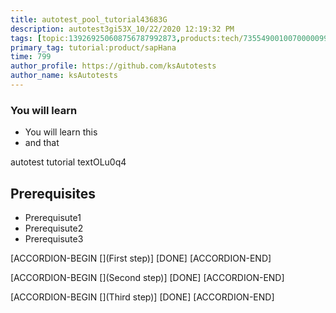 ```yaml
---
title: autotest_pool_tutorial43683G
description: autotest3gi53X_10/22/2020 12:19:32 PM
tags: [topic:139269250608756787992873,products:tech/73554900100700000996,tutorial:experience/advanced]
primary_tag: tutorial:product/sapHana
time: 799
author_profile: https://github.com/ksAutotests
author_name: ksAutotests
---
```

### You will learn
- You will learn this
- and that

autotest tutorial textOLu0q4

## Prerequisites
- Prerequisute1
- Prerequisute2
- Prerequisute3

[ACCORDION-BEGIN [](First step)]
[DONE]
[ACCORDION-END]

[ACCORDION-BEGIN [](Second step)]
[DONE]
[ACCORDION-END]

[ACCORDION-BEGIN [](Third step)]
[DONE]
[ACCORDION-END]

